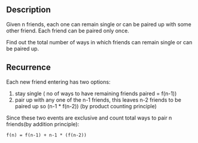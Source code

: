 
## Description

Given n friends, each one can remain single or can be paired up with some other friend.
Each friend can be paired only once. 
 
Find out the total number of ways in which friends can remain single or can be paired up.

## Recurrence

Each new friend entering has two options:
1. stay single ( no of ways to have remaining friends paired = f(n-1))
2. pair up with any one of the n-1 friends, this leaves n-2 friends to be paired up so (n-1 * f(n-2)) (by product counting principle)

Since these two events are exclusive and count total ways to pair n friends(by addition principle):
```
f(n) = f(n-1) + n-1 * (f(n-2))
```

